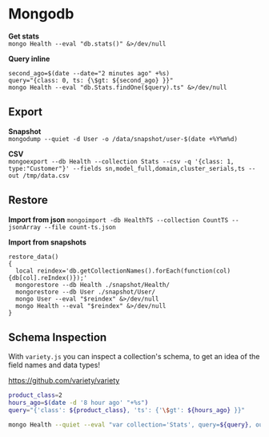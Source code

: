 # Mongodb

**Get stats**  
`mongo Health --eval "db.stats()" &>/dev/null`  

**Query inline**  
```shell
second_ago=$(date --date="2 minutes ago" +%s)
query="{class: 0, ts: {\$gt: ${second_ago} }}"
mongo Health --eval "db.Stats.findOne($query).ts" &>/dev/null
```



## Export
**Snapshot**  
`mongodump --quiet -d User -o /data/snapshot/user-$(date +%Y%m%d)`

**CSV**  
`mongoexport --db Health --collection Stats --csv -q '{class: 1, type:"Customer"}' --fields sn,model_full,domain,cluster_serials,ts --out /tmp/data.csv`

## Restore
**Import from json** 
`mongoimport -db HealthTS --collection CountTS --jsonArray --file count-ts.json`   

**Import from snapshots**
```shell
restore_data()
{
  local reindex='db.getCollectionNames().forEach(function(col){db[col].reIndex()});'
  mongorestore --db Health ./snapshot/Health/
  mongorestore --db User ./snapshot/User/
  mongo User --eval "$reindex" &>/dev/null
  mongo Health --eval "$reindex" &>/dev/null  
}
```

## Schema Inspection
With `variety.js` you can inspect a collection's schema, to get an idea of the field names and data types!

https://github.com/variety/variety


```bash
product_class=2
hours_ago=$(date -d '8 hour ago' "+%s")
query="{'class': ${product_class}, 'ts': {'\$gt': ${hours_ago} }}"

mongo Health --quiet --eval "var collection='Stats', query=${query}, outputFormat='json', limit=3000, maxDepth=1" variety.js
```
